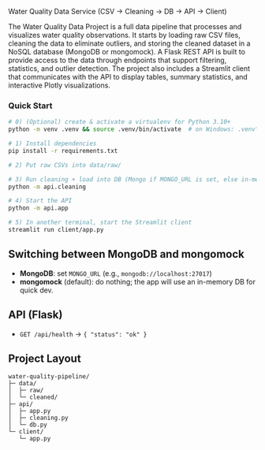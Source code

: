 Water Quality Data Service (CSV → Cleaning → DB → API → Client)

The Water Quality Data Project is a full data pipeline that processes and visualizes water quality observations. It starts by loading raw CSV files, cleaning the data to eliminate outliers, and storing the cleaned dataset in a NoSQL database (MongoDB or mongomock). A Flask REST API is built to provide access to the data through endpoints that support filtering, statistics, and outlier detection. The project also includes a Streamlit client that communicates with the API to display tables, summary statistics, and interactive Plotly visualizations.

### Quick Start

```bash
# 0) (Optional) create & activate a virtualenv for Python 3.10+
python -m venv .venv && source .venv/bin/activate  # on Windows: .venv\Scripts\activate

# 1) Install dependencies
pip install -r requirements.txt

# 2) Put raw CSVs into data/raw/ 

# 3) Run cleaning + load into DB (Mongo if MONGO_URL is set, else in-memory mongomock)
python -m api.cleaning

# 4) Start the API
python -m api.app

# 5) In another terminal, start the Streamlit client
streamlit run client/app.py
```

## Switching between MongoDB and mongomock
- **MongoDB**: set `MONGO_URL` (e.g., `mongodb://localhost:27017`)
- **mongomock** (default): do nothing; the app will use an in-memory DB for quick dev.

## API (Flask)

- `GET /api/health` → `{ "status": "ok" }`

## Project Layout

```
water-quality-pipeline/
├─ data/
│  ├─ raw/        
│  └─ cleaned/    
├─ api/
│  ├─ app.py      
│  ├─ cleaning.py
│  └─ db.py       
└─ client/
   └─ app.py      
```


